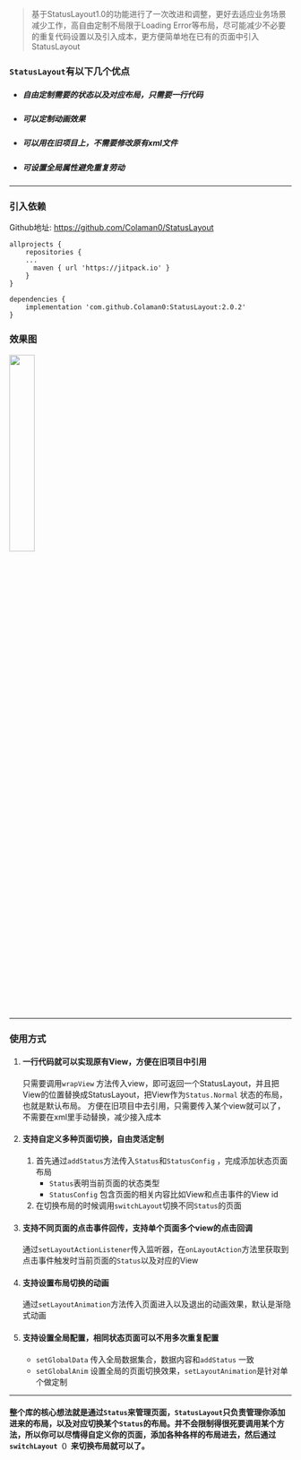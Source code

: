 > 基于StatusLayout1.0的功能进行了一次改进和调整，更好去适应业务场景减少工作，高自由定制不局限于Loading Error等布局，尽可能减少不必要的重复代码设置以及引入成本，更方便简单地在已有的页面中引入StatusLayout

### `StatusLayout`有以下几个优点

* ##### 自由定制需要的状态以及对应布局，只需要一行代码
* ##### 可以定制动画效果
* ##### 可以用在旧项目上，不需要修改原有xml文件
* #####  可设置全局属性避免重复劳动

---

### 引入依赖
Github地址: https://github.com/Colaman0/StatusLayout
```
allprojects {
	repositories {
    ...
  	  maven { url 'https://jitpack.io' }
	}
}
 ```
    
```
dependencies {
	implementation 'com.github.Colaman0:StatusLayout:2.0.2'
}
```


### 效果图

<img src="https://p3-juejin.byteimg.com/tos-cn-i-k3u1fbpfcp/a3f8c681047a410f866cb7f5793e4244~tplv-k3u1fbpfcp-zoom-1.image" width = "30%" />


---
### 使用方式

 1. #### 一行代码就可以实现原有View，方便在旧项目中引用
    只需要调用`wrapView` 方法传入view，即可返回一个StatusLayout，并且把View的位置替换成StatusLayout，把View作为`Status.Normal` 状态的布局，也就是默认布局。
    方便在旧项目中去引用，只需要传入某个view就可以了，不需要在xml里手动替换，减少接入成本

2. #### 支持自定义多种页面切换，自由灵活定制
	1. 首先通过`addStatus`方法传入`Status`和`StatusConfig` ，完成添加状态页面布局
		* `Status`表明当前页面的状态类型
		* `StatusConfig`  包含页面的相关内容比如View和点击事件的View id
	2.  在切换布局的时候调用`switchLayout`切换不同`Status`的页面

3. #### 支持不同页面的点击事件回传，支持单个页面多个view的点击回调
     通过`setLayoutActionListener`传入监听器，在`onLayoutAction`方法里获取到点击事件触发时当前页面的`Status`以及对应的View

4. #### 支持设置布局切换的动画
    通过`setLayoutAnimation`方法传入页面进入以及退出的动画效果，默认是渐隐式动画

5. #### 支持设置全局配置，相同状态页面可以不用多次重复配置
    * `setGlobalData` 传入全局数据集合，数据内容和`addStatus` 一致
    * `setGlobalAnim` 设置全局的页面切换效果，`setLayoutAnimation`是针对单个做定制
    
---

#### 整个库的核心想法就是通过`Status`来管理页面，`StatusLayout`只负责管理你添加进来的布局，以及对应切换某个`Status`的布局。并不会限制得很死要调用某个方法，所以你可以尽情得自定义你的页面，添加各种各样的布局进去，然后通过`switchLayout（）`来切换布局就可以了。

